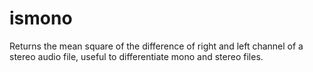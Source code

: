 ismono
======

Returns the mean square of the difference of right and left channel of a stereo audio file, useful to differentiate mono and stereo files.

